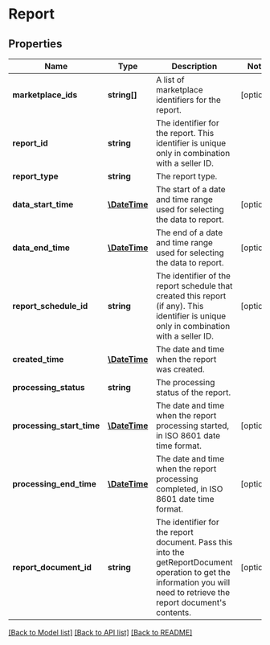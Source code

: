 # Report

## Properties
Name | Type | Description | Notes
------------ | ------------- | ------------- | -------------
**marketplace_ids** | **string[]** | A list of marketplace identifiers for the report. | [optional] 
**report_id** | **string** | The identifier for the report. This identifier is unique only in combination with a seller ID. | 
**report_type** | **string** | The report type. | 
**data_start_time** | [**\DateTime**](\DateTime.md) | The start of a date and time range used for selecting the data to report. | [optional] 
**data_end_time** | [**\DateTime**](\DateTime.md) | The end of a date and time range used for selecting the data to report. | [optional] 
**report_schedule_id** | **string** | The identifier of the report schedule that created this report (if any). This identifier is unique only in combination with a seller ID. | [optional] 
**created_time** | [**\DateTime**](\DateTime.md) | The date and time when the report was created. | 
**processing_status** | **string** | The processing status of the report. | 
**processing_start_time** | [**\DateTime**](\DateTime.md) | The date and time when the report processing started, in ISO 8601 date time format. | [optional] 
**processing_end_time** | [**\DateTime**](\DateTime.md) | The date and time when the report processing completed, in ISO 8601 date time format. | [optional] 
**report_document_id** | **string** | The identifier for the report document. Pass this into the getReportDocument operation to get the information you will need to retrieve the report document&#39;s contents. | [optional] 

[[Back to Model list]](../README.md#documentation-for-models) [[Back to API list]](../README.md#documentation-for-api-endpoints) [[Back to README]](../README.md)


